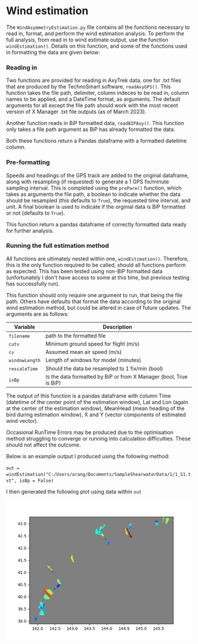 # Wind estimation

The `WindAsymmetryEstimation.py` file contains all the functions necessary to read in, format, and perform the wind estimation analysis. To perform the full analysis, from read in to wind estimate output, use the function `windEstimation()`. Details on this function, and some of the functions used in formatting the data are given below:

### Reading in

Two functions are provided for reading in AxyTrek data, one for .txt files that are produced by the TechnoSmart software, `readAxyGPS()`. This function takes the file path, delimiter, column indeces to be read in, column names to be applied, and a DateTime format, as arguments. The default arguments for all except the file path should work with the most recent version of X Manager .txt file outputs (as of March 2023).

Another function reads in BiP formatted data, `readBIPAxy()`. This function only takes a file path argument as BiP has already formatted the data.

Both these functions return a Pandas dataframe with a formatted datetime column.

### Pre-formatting

Speeds and headings of the GPS track are added to the original dataframe, along with resampling (if requested) to generate a 1 GPS fix/minute sampling interval. This is completed using the `prePare()` function, which takes as arguments the file path, a boolean to indicate whether the data should be resampled (this defaults to `True`), the requested time interval, and unit. A final boolean is used to indicate if the orginial data is BiP formatted or not (defaults to `True`).

This function return a pandas dataframe of correctly formatted data ready for further analysis.

### Running the full estimation method

All functions are ultimately nested within one, `windEstimation()`. Therefore, this is the only function required to be called, should all functions perform as expected. This has been tested using non-BiP formatted data (unfortunately I don't have access to some at this time, but previous testing has successfully run).

This function should only require one argument to run, that being the file path. Others have defaults that format the data according to the original wind estimation method, but could be altered in case of future updates. The arguments are as follows:

| Variable | Description |
| ---------- | --------------------------- |
| `filename` | path to the formatted file |
| `cutv` | Minimum ground speed for flight (m/s) |
| `cv` | Assumed mean air speed (m/s) |
| `windowLength` | Length of windows for model (minutes) |
| `rescaleTime` | Should the data be resampled to 1 fix/min (bool) |
| `isBp` | Is the data formatted by BiP or from X Manager (bool, True is BiP) |

The output of this function is a pandas dataframe with column Time (datetime of the center point of the estimation window), Lat and Lon (again at the center of the estimation window), MeanHead (mean heading of the bird during estimation window), X and Y (vector components of estimated wind vector).

Occasional RunTime Errors may be produced due to the optimisation method struggling to converge or running into calculation difficulties. These should not affect the outcome.

Below is an example output I produced using the following method:

`out = windEstimation("C:/Users/arang/Documents/SampleShearwaterData/1/1_S1.txt", isBp = False)`

I then generated the following plot using data within `out`

<img src="ExampleOutput1_S1.png"
     alt="Output vector plot"
     style="float: left; margin-right: 10px;" />